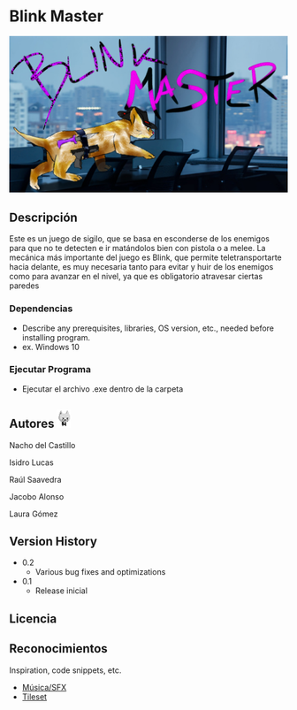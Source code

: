 # Blink Master
![Screenshot](LogoPreview.jpg)
## Descripción

Este es un juego de sigilo, que se basa en esconderse de los enemigos para que no te
detecten e ir matándolos bien con pistola o a melee. La mecánica más importante del juego
es Blink, que permite teletransportarte hacia delante, es muy necesaria tanto para evitar y
huir de los enemigos como para avanzar en el nivel, ya que es obligatorio atravesar ciertas
paredes

### Dependencias

* Describe any prerequisites, libraries, OS version, etc., needed before installing program.
* ex. Windows 10

### Ejecutar Programa

* Ejecutar el archivo .exe dentro de la carpeta


## Autores ![Screenshot](MainChar.png)

Nacho del Castillo

Isidro Lucas

Raúl Saavedra

Jacobo Alonso

Laura Gómez


## Version History

* 0.2
    * Various bug fixes and optimizations
* 0.1
    * Release inicial

## Licencia


## Reconocimientos

Inspiration, code snippets, etc.
* [Música/SFX](https://www.bensound.com/)
* [Tileset](https://opengameart.org/content/sci-fi-interior-tiles)
